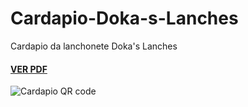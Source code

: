 # Cardapio-Doka-s-Lanches
Cardapio da lanchonete Doka's Lanches

#### [VER PDF](https://docdro.id/4ypFOpQ)
<img src="https://i.imgur.com/oPSShWr.png"
     alt="Cardapio QR code" />
